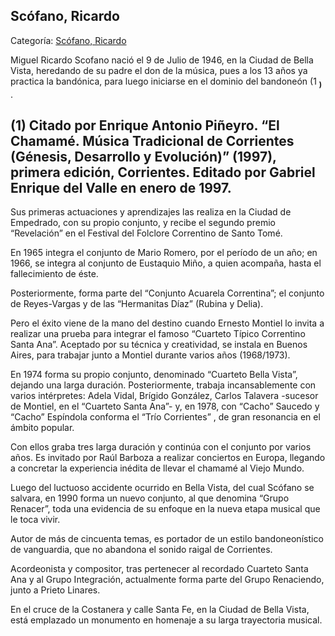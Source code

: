 ## Scófano, Ricardo

Categoría: [Scófano, Ricardo](http://descubrircorrientes.com.ar/2012/index.php/1733-biografias/r-s-t-u-v-x-y-z/scofano-ricardo)

Miguel Ricardo Scofano nació el 9 de Julio de 1946, en la Ciudad de Bella Vista, heredando de su padre el don de la música, pues a los 13 años ya practica la bandónica, para luego iniciarse en el dominio del bandoneón (1 <sub><strong><span><span>)</span></span></strong></sub> .

## **(1)** Citado por Enrique Antonio Piñeyro. “El Chamamé. Música Tradicional de Corrientes (Génesis, Desarrollo y Evolución)” (1997), primera edición, Corrientes. Editado por Gabriel Enrique del Valle en enero de 1997.

Sus primeras actuaciones y aprendizajes las realiza en la Ciudad de Empedrado, con su propio conjunto, y recibe el segundo premio “Revelación” en el Festival del Folclore Correntino de Santo Tomé.

En 1965 integra el conjunto de Mario Romero, por el período de un año; en 1966, se integra al conjunto de Eustaquio Miño, a quien acompaña, hasta el fallecimiento de éste.

Posteriormente, forma parte del “Conjunto Acuarela Correntina”; el conjunto de Reyes-Vargas y de las “Hermanitas Díaz” (Rubina y Delia).

Pero el éxito viene de la mano del destino cuando Ernesto Montiel lo invita a realizar una prueba para integrar el famoso “Cuarteto Típico Correntino Santa Ana”. Aceptado por su técnica y creatividad, se instala en Buenos Aires, para trabajar junto a Montiel durante varios años (1968/1973).

En 1974 forma su propio conjunto, denominado “Cuarteto Bella Vista”, dejando una larga duración. Posteriormente, trabaja incansablemente con varios intérpretes: Adela Vidal, Brígido González, Carlos Talavera -sucesor de Montiel, en el “Cuarteto Santa Ana”- y, en 1978, con “Cacho” Saucedo y “Cacho” Espíndola conforma el “Trío Corrientes” , de gran resonancia en el ámbito popular.

Con ellos graba tres larga duración y continúa con el conjunto por varios años. Es invitado por Raúl Barboza a realizar conciertos en Europa, llegando a concretar la experiencia inédita de llevar el chamamé al Viejo Mundo.

Luego del luctuoso accidente ocurrido en Bella Vista, del cual Scófano se salvara, en 1990 forma un nuevo conjunto, al que denomina “Grupo Renacer”, toda una evidencia de su enfoque en la nueva etapa musical que le toca vivir.

Autor de más de cincuenta temas, es portador de un estilo bandoneonístico de vanguardia, que no abandona el sonido raigal de Corrientes.

Acordeonista y compositor, tras pertenecer al recordado Cuarteto Santa Ana y al Grupo Integración, actualmente forma parte del Grupo Renaciendo, junto a Prieto Linares.

En el cruce de la Costanera y calle Santa Fe, en la Ciudad de Bella Vista, está emplazado un monumento en homenaje a su larga trayectoria musical.